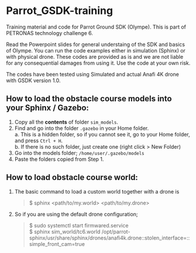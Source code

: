 # Parrot_GSDK-training
Training material and code for Parrot Ground SDK (Olympe). This is part of PETRONAS technology challenge 6.

Read the Powerpoint slides for general understaing of the SDK and basics of Olympe.
You can run the code examples either in simulation (Sphinx) or with physical drone.
These codes are provided as is and we are not liable for any consequential damages from using it. Use the code at your own risk.

The codes have been tested using Simulated and actual Anafi 4K drone with GSDK version 1.0.



## How to load the obstacle course models into your Sphinx / Gazebo:

 1. Copy all the **contents** of folder `sim_models`.
 2. Find and go into the folder `.gazebo` in your Home folder.  
	 a. This is a hidden folder, so if you cannot see it, go to your Home folder, and press `Ctrl + H`.  
	 b. If there is no such folder, just create one (right click > New Folder)  
 3. Go into the models folder; `/home/user/.gazebo/models`   
 4. Paste the folders copied from Step 1.   
 
 

## How to load obstacle course world:

 1. The basic command to load a custom world together with a drone is  
	 > $ sphinx <path/to/my.world> <path/to/my.drone>
 2. So if you are using the default drone configuration;
 	 > $ sudo systemctl start firmwared.service   
	 > $ sphinx sim_world/tc6.world /opt/parrot-sphinx/usr/share/sphinx/drones/anafi4k.drone::stolen_interface=::simple_front_cam=true



	 
